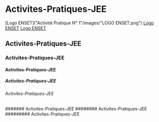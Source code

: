 # Activites-Pratiques-JEE
[Logo ENSET]("Activité Pratique N° 1"/images/"LOGO ENSET.png")
[Logo ENSET](Activité%20Pratique%20N°%201/images/LOGO%20ENSET.png)
[Logo ENSET](https://raw.githubusercontent.com/Ayoub-etoullali/Activites-Pratiques-JEE/main/Activit%C3%A9%20Pratique%20N%C2%B0%201/images/LOGO%20ENSET.png)

## Activites-Pratiques-JEE
### Activites-Pratiques-JEE
#### Activites-Pratiques-JEE
##### Activites-Pratiques-JEE
###### Activites-Pratiques-JEE
####### Activites-Pratiques-JEE
######## Activites-Pratiques-JEE
######### Activites-Pratiques-JEE

